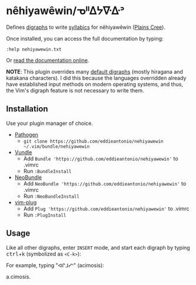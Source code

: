 # nêhiyawêwin/ᓀᐦᐃᔭᐍᐏᐣ

Defines [digraphs][] to write [syllabics][] for nêhiyawêwin ([Plains
Cree][pC]).

Once installed, you can access the full documentation by typing:

    :help nehiyawewin.txt

Or [read the documentation online](./doc/nehiyawewin.txt).

**NOTE**: This plugin overrides many [default digraphs][] (mostly
hiragana and katakana characters). I did this because the languages
overridden already have established input methods on modern operating
systems, and thus, the Vim's digraph feature is not necessary to write
them.

[digraphs]: http://vimdoc.sourceforge.net/htmldoc/digraph.html
[pC]: https://en.wikipedia.org/wiki/Plains_Cree
[syllabics]: https://en.wikipedia.org/wiki/Canadian_Aboriginal_syllabics
[default digraphs]: http://vimdoc.sourceforge.net/htmldoc/digraph.html#digraphs-default


## Installation

Use your plugin manager of choice.

- [Pathogen](https://github.com/tpope/vim-pathogen)
  - `git clone https://github.com/eddieantonio/nehiyawewin ~/.vim/bundle/nehiyawewin`
- [Vundle](https://github.com/gmarik/vundle)
  - Add `Bundle 'https://github.com/eddieantonio/nehiyawewin'` to .vimrc
  - Run `:BundleInstall`
- [NeoBundle](https://github.com/Shougo/neobundle.vim)
  - Add `NeoBundle 'https://github.com/eddieantonio/nehiyawewin'` to .vimrc
  - Run `:NeoBundleInstall`
- [vim-plug](https://github.com/junegunn/vim-plug)
  - Add `Plug 'https://github.com/eddieantonio/nehiyawewin'` to .vimrc
  - Run `:PlugInstall`


## Usage

Like all other digraphs, enter `INSERT` mode, and start each digraph by
typing <kbd>ctrl</kbd>+k (symbolized as `<C-k>`):

For example, typing "ᐊᒋᒧᓯᐢ" (acimosis):

  <C-k>a.<C-k>ci<C-k>mo<C-k>si<C-k>s.

<!-- Derrived from: https://raw.githubusercontent.com/JarrodCTaylor/vim-plugin-starter-kit/9e044d01c12af5156ac3bbe3494fd874449f6c23/vim_plugin_starter_kit/templates/README.md -->
